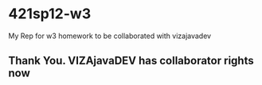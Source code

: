 # 421sp12-w3
My Rep for w3 homework to be collaborated with vizajavadev

## Thank You. VIZAjavaDEV has collaborator rights now 
